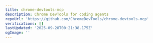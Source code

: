 ```yaml
---
title: chrome-devtools-mcp
description: Chrome DevTools for coding agents
repoUrl: 'https://github.com/ChromeDevTools/chrome-devtools-mcp'
verifications: []
lastUpdated: '2025-09-28T00:21:38.175Z'
ogImage: ''
---
```


